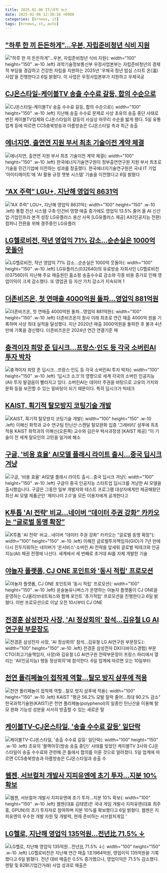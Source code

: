 ```yaml
---
title: 2025.02.06 IT/과학 뉴스
date: 2025-02-06 12:30:16 +0900
categories: [krnews, it]
tags: [krnews, it, auto]
---
```

## ["하루 한 끼 든든하게"…우본, 자립준비청년 식비 지원](https://n.news.naver.com/mnews/article/001/0015195366)

!["하루 한 끼 든든하게"…우본, 자립준비청년 식비 지원](https://mimgnews.pstatic.net/image/origin/001/2025/02/06/15195366.jpg?type=nf220_150){: width="100" height="150" .w-10 .left}
과학기술정보통신부 우정사업본부는 자립준비청년의 경제적 부담을 경감하고 건강한 자립을 지원하는 2025년 '우체국 청년 밥심 스타트 온(溫) 사업'을 진행한다고 6일 밝혔다. 이 사업은 우정사업본부가 지원하고 우체국공

## [CJ온스타일-케이블TV 송출 수수료 갈등, 합의 수순으로](https://n.news.naver.com/mnews/article/081/0003515670)

![CJ온스타일-케이블TV 송출 수수료 갈등, 합의 수순으로](https://mimgnews.pstatic.net/image/origin/081/2025/02/05/3515670.jpg?type=nf220_150){: width="100" height="150" .w-10 .left}
지난해 송출 수수료 문제로 사상 초유의 송출 중단 사태로 번진 케이블TV업체와 CJ온스타일의 갈등이 사실상 마무리 수순을 밟게 됐다. 5일 유통업계 등에 따르면 CCS충북방송과 아름방송은 CJ온스타일 측과 최근 송출

## [에너지연, 출연연 지원 부서 최초 기술이전 계약 체결](https://n.news.naver.com/mnews/article/011/0004447342)

![에너지연, 출연연 지원 부서 최초 기술이전 계약 체결](https://mimgnews.pstatic.net/image/origin/011/2025/02/06/4447342.jpg?type=nf220_150){: width="100" height="150" .w-10 .left}
한국에너지기술연구원이 정부출연연구원 지원 부서 최초로 기술을 민간기업에 이전하는 성과를 창출했다. 한국에너지기술연구원은 국내 IT 기업 ‘아이티메이트’에 ‘AI 활용 규정 챗봇 시스템’ 기술을 이전했다고 6일 밝혔다

## [“AX 주력” LGU+, 지난해 영업익 8631억](https://n.news.naver.com/mnews/article/016/0002424832)

![“AX 주력” LGU+, 지난해 영업익 8631억](https://mimgnews.pstatic.net/image/origin/016/2025/02/06/2424832.jpg?type=nf220_150){: width="100" height="150" .w-10 .left}
통합 전산 시스템 구축·인건비 영향 매출 증가에도 영업익 13.5% 줄어 올 AI 신산업·기업인프라 본격 성장 LG유플러스 용산 사옥 [LG유플러스 제공] AX(인공지능 전환) 컴퍼니 전환을 위해 경주중인 LG유플러

## [LG헬로비전, 작년 영업익 71% 감소…순손실은 1000억 웃돌아](https://n.news.naver.com/mnews/article/011/0004447405)

![LG헬로비전, 작년 영업익 71% 감소…순손실은 1000억 웃돌아](https://mimgnews.pstatic.net/image/origin/011/2025/02/06/4447405.jpg?type=nf220_150){: width="100" height="150" .w-10 .left}
LG유플러스(032640)의 유료방송 자회사인 LG헬로비전(037560)이 지난해 주요 매출원인 홈쇼핑 송출수수료 감소와 각종 비용 증가로 인해 영업이익이 크게 감소했다. 또 영업권 등 자산 가치 감소가 지속되며 1

## [더존비즈온, 첫 연매출 4000억원 돌파...영업익 881억원](https://n.news.naver.com/mnews/article/138/0002190389)

![더존비즈온, 첫 연매출 4000억원 돌파...영업익 881억원](https://mimgnews.pstatic.net/image/origin/138/2025/02/06/2190389.jpg?type=nf220_150){: width="100" height="150" .w-10 .left}
더존비즈온이 창사 이래 최초로 연간 매출 4000억 원을 기록하며 사상 최대 실적을 달성했다. 지난 2020년 매출 3000억원을 돌파한 후 불과 4년 만에 기록을 경신했다. 더존비즈온은 2024년 연간 연결기준 매

## [충격이자 희망 준 딥시크...프랑스·인도 등 각국 소버린AI 투자 박차](https://n.news.naver.com/mnews/article/029/0002933485)

![충격이자 희망 준 딥시크...프랑스·인도 등 각국 소버린AI 투자 박차](https://mimgnews.pstatic.net/image/origin/029/2025/02/05/2933485.jpg?type=nf220_150){: width="100" height="150" .w-10 .left}
'딥시크 쇼크'의 영향으로 세계 각국의 소버린 인공지능(AI) 투자 발걸음이 빨라지고 있다. 소버린AI는 데이터 주권을 바탕으로 고유의 가치와 문화 등을 보전할 수 있는 밑바탕이 되기 때문이다. 특히 딥시크가 빅테크

## [KAIST, 획기적 탈모방지 코팅기술 개발](https://n.news.naver.com/mnews/article/016/0002424831)

![KAIST, 획기적 탈모방지 코팅기술 개발](https://mimgnews.pstatic.net/image/origin/016/2025/02/06/2424831.jpg?type=nf220_150){: width="100" height="150" .w-10 .left}
이해신 화학과 교수 연구팀 탄닌산·스캔달 탈모완화 입증 ‘그래비티’ 샴푸에 최초 적용 KAIST 화학과의 이해신(오른쪽) 교수와 김은우 박사과정생 [KAIST 제공] “이 기술이 전 세계 탈모인의 고민을 일거에 해소

## [구글, '비용 효율' AI모델 플래시 라이트 출시...중국 딥시크 겨냥](https://n.news.naver.com/mnews/article/052/0002149578)

![구글, '비용 효율' AI모델 플래시 라이트 출시...중국 딥시크 겨냥](https://mimgnews.pstatic.net/image/origin/052/2025/02/06/2149578.jpg?type=nf220_150){: width="100" height="150" .w-10 .left}
구글이 중국 인공지능 스타트업 딥시크를 겨냥한 AI 모델을 출시했습니다. 구글은 그동안 일부 개발자와 테스트 프로그램 대상자에게만 제공해왔던 최신 AI 모델 제품군인 '제미나이 2.0'을 모든 이용자에게 공개한다고

## [K투톱 'AI 전략' 비교…네이버 “데이터 주권 강화” 카카오는 “글로벌 동맹 확장”](https://n.news.naver.com/mnews/article/011/0004447145)

![K투톱 'AI 전략' 비교…네이버 “데이터 주권 강화” 카카오는 “글로벌 동맹 확장”](https://mimgnews.pstatic.net/image/origin/011/2025/02/05/4447145.jpg?type=nf220_150){: width="100" height="150" .w-10 .left}
이해진 글로벌투자책임자(GIO)가 7년 만에 다시 진두지휘하는 네이버가 ‘온서비스’·소버린 AI 전략을 앞세워 글로벌 빅테크와 인공지능(AI) 패권 전쟁에 나선다. 세계에서 세 번째로 초거대 AI를 자체 개발한 기술

## [야놀자 플랫폼, CJ ONE 포인트와 '동시 적립' 프로모션](https://n.news.naver.com/mnews/article/421/0008057942)

![야놀자 플랫폼, CJ ONE 포인트와 '동시 적립' 프로모션](https://mimgnews.pstatic.net/image/origin/421/2025/02/06/8057942.jpg?type=nf220_150){: width="100" height="150" .w-10 .left}
윤슬놀유니버스가 운영하는 야놀자 플랫폼이 CJ ONE을 운영하는 CJ올리브네트웍스와 함께 포인트 '추가적립' 프로모션을 진행한다고 6일 밝혔다. 이번 프로모션으로 이날 오전 10시부터 CJ ONE

## [전경훈 삼성전자 사장, 'AI 정상회의' 참석…김유철 LG AI연구원 부문장도](https://n.news.naver.com/mnews/article/008/0005149454)

![전경훈 삼성전자 사장, 'AI 정상회의' 참석…김유철 LG AI연구원 부문장도](https://mimgnews.pstatic.net/image/origin/008/2025/02/06/5149454.jpg?type=nf220_150){: width="100" height="150" .w-10 .left}
전경훈 삼성전자 DX(디바이스경험) 부문 CTO(최고기술책임자, 사장)와 김유철 LG AI연구원 전략부문장이 프랑스 파리에서 열리는 'AI(인공지능) 행동 정상회의'에 참석한다. 6일 업계에 따르면 오는 10일부터

## [천연 폴리페놀이 접착제 역할…탈모 방지 샴푸에 적용](https://n.news.naver.com/mnews/article/001/0015194572)

![천연 폴리페놀이 접착제 역할…탈모 방지 샴푸에 적용](https://mimgnews.pstatic.net/image/origin/001/2025/02/06/15194572.jpg?type=nf220_150){: width="100" height="150" .w-10 .left}
KAIST "평균 56.2% 모발 탈락 줄어…최대 90.2% 감소" 한국과학기술원(KAIST)은 천연 폴리페놀(polyphenol)의 일종인 탄닌산을 이용해 탈모 완화 기능성 성분을 서서히 방출할 수 있는 새로운 탈

## [케이블TV-CJ온스타일, '송출 수수료 갈등' 일단락](https://n.news.naver.com/mnews/article/421/0008057292)

![케이블TV-CJ온스타일, '송출 수수료 갈등' 일단락](https://mimgnews.pstatic.net/image/origin/421/2025/02/05/8057292.jpg?type=nf220_150){: width="100" height="150" .w-10 .left}
초유의 '블랙아웃(방송 송출 중단)' 사태를 빚었던 케이블TV 3사와 CJ온스타일이 송출 수수료와 관련해 큰 틀에서 합의를 이룬 것으로 알려졌다. 5일 업계에 따르면 CCS충북방송과 아름방송은 CJ온스타일과 송출 수

## [웹젠, 서브컬처 개발사 지피유엔에 초기 투자…지분 10% 확보](https://n.news.naver.com/mnews/article/009/0005439238)

![웹젠, 서브컬처 개발사 지피유엔에 초기 투자…지분 10% 확보](https://mimgnews.pstatic.net/image/origin/009/2025/02/06/5439238.jpg?type=nf220_150){: width="100" height="150" .w-10 .left}
웹젠(대표 김태영)은 국내 게임 개발사 지피유엔(대표 최주홍, GPUN)의 초기 투자자로 참여하며 지분 10%를 확보했다고 6일 밝혔다. 웹젠은 지피유엔의 우수한 개발 자원 및 개발력, 현재 준비하는 서브컬처게임 ‘

## [LG헬로, 지난해 영업익 135억원...전년比 71.5% ↓](https://n.news.naver.com/mnews/article/008/0005149534)

![LG헬로, 지난해 영업익 135억원...전년比 71.5% ↓](https://mimgnews.pstatic.net/image/origin/008/2025/02/06/5149534.jpg?type=nf220_150){: width="100" height="150" .w-10 .left}
LG헬로비전은 지난해 연간 매출 1조1964억원, 영업이익 135억원을 기록했다고 6일 밝혔다. 전년 대비 매출은 0.5% 증가했으나, 영업이익은 71.5% 감소했다. 렌탈 및 B2B(기업간거래) 사업 성과로 매출은

